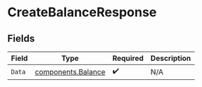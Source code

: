 # CreateBalanceResponse


## Fields

| Field                                                    | Type                                                     | Required                                                 | Description                                              |
| -------------------------------------------------------- | -------------------------------------------------------- | -------------------------------------------------------- | -------------------------------------------------------- |
| `Data`                                                   | [components.Balance](../../models/components/balance.md) | :heavy_check_mark:                                       | N/A                                                      |